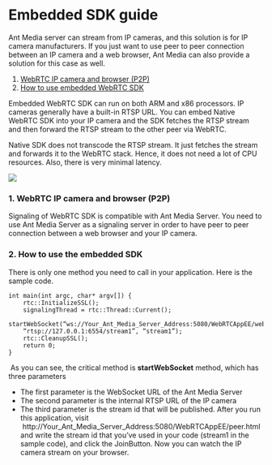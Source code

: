 # Embedded SDK guide

Ant Media server can stream from IP cameras, and this solution is for IP camera manufacturers. If you just want to use peer to peer connection between an IP camera and a web browser, Ant Media can also provide a solution for this case as well.

1.  [WebRTC IP camera and browser (P2P)](#1-webrtc-ip-camera-and-browser-p2p)
2.  [How to use embedded WebRTC SDK](#2-how-to-use-embedded-webrtc-sdk)

Embedded WebRTC SDK can run on both ARM and x86 processors. IP cameras generally have a built-in RTSP URL. You can embed Native WebRTC SDK into your IP camera and the SDK fetches the RTSP stream and then forward the RTSP stream to the other peer via WebRTC.

Native SDK does not transcode the RTSP stream. It just fetches the stream and forwards it to the WebRTC stack. Hence, it does not need a lot of CPU resources. Also, there is very minimal latency.

![](@site/static/img/image-1645190541856.png)

### 1\. WebRTC IP camera and browser (P2P)

Signaling of WebRTC SDK is compatible with Ant Media Server. You need to use Ant Media Server as a signaling server in order to have peer to peer connection between a web browser and your IP camera.

### 2\. How to use the embedded SDK

There is only one method you need to call in your application. Here is the sample code.

    int main(int argc, char* argv[]) {
    	rtc::InitializeSSL();
    	signalingThread = rtc::Thread::Current();
    	startWebSocket(“ws://Your_Ant_Media_Server_Address:5080/WebRTCAppEE/websocket”,
    	“rtsp://127.0.0.1:6554/stream1”, “stream1”);
    	rtc::CleanupSSL();
    	return 0;
    }

 As you can see, the critical method is **startWebSocket** method, which has three parameters

*   The first parameter is the WebSocket URL of the Ant Media Server
*   The second parameter is the internal RTSP URL of the IP camera
*   The third parameter is the stream id that will be published. After you run this application, visit  http://Your\_Ant\_Media\_Server\_Address:5080/WebRTCAppEE/peer.html and write the stream id that you’ve used in your code (stream1 in the sample code), and click the JoinButton. Now you can watch the IP camera stream on your browser.